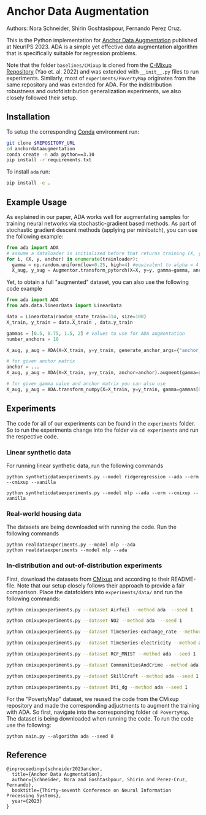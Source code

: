 # Anchor Data Augmentation
Authors: Nora Schneider, Shirin Goshtasbpour, Fernando Perez Cruz.

This is the Python implementation for [Anchor Data Augmentation](https://arxiv.org/abs/2311.06965) published at NeurIPS 2023. ADA is a simple yet effective data augmentation algorithm that is specifically suitable for regression problems.

Note that the folder `baselines/CMixup` is cloned from the [C-Mixup Repository](https://github.com/huaxiuyao/C-Mixup) (Yao et. al. 2022) and was extended with `__init__.py` files to run experiments. Similarly, most of `experiments/PovertyMap` originates from the same repository and was extended for ADA. For the indistribution robustness and outofdistribution generalization experiments, we also closely followed their setup. 


## Installation

To setup the corresponding [Conda](https://docs.conda.io/en/latest/miniconda.html) environment run:

```bash
git clone $REPOSITORY_URL
cd anchordataaugmentation
conda create -n ada python==3.10
pip install -r requirements.txt
```

To install `ada` run:
```bash
pip install -e .
```


## Example Usage
As explained in our paper, ADA works well for augmentating samples for training neural networks via stochastic-gradient based methods. As part of stochastic gradient descent methods (applying per minibatch), you can use the following example:

```python
from ada import ADA
# assume a dataloader is initialized before that returns training (X, y) pairs and the anchor matrix for the corresponding samples
for i, (X, y, anchor) in enumerate(trainloader):
  gamma = np.random.uniform(low=0.25, high=4) #equivalent to alpha = 4
  X_aug, y_aug = Augmentor.transform_pytorch(X=X, y=y, gamma=gamma, anchorMatrix=anchor)
```


Yet, to obtain a full  "augmented" dataset, you can also use the following code example

```python
from ada import ADA
from ada.data.linearData import LinearData

data = LinearData(random_state_train=314, size=100)
X_train, y_train = data.X_train , data.y_train

gammas = [0.5, 0.75, 1.5, 2] # values to use for ADA augmentation
number_anchors = 10

X_aug, y_aug = ADA(X=X_train, y=y_train, generate_anchor_args={"anchor_levels": number_anchors}).augment(gamma=gammas, return_original_data=True)

# for given anchor matrix
anchor = ...
X_aug, y_aug = ADA(X=X_train, y=y_train, anchor=anchor).augment(gamma=gammas, return_original_data=True)

# for given gamma value and anchor matrix you can also use
X_aug, y_aug = ADA.transform_numpy(X=X_train, y=y_train, gamma=gammas[0], anchorMatrix=anchor)

```



## Experiments
The code for all of our experiments can be found in the `experiments` folder. So to run the experiments change into the folder via `cd experiments` and run the respective code. 

### Linear synthetic data

For running linear synthetic data, run the following commands 
```
python syntheticdataexperiments.py --model ridgeregression --ada --erm --cmixup --vanilla

python syntheticdataexperiments.py --model mlp --ada --erm --cmixup --vanilla 
```

### Real-world housing data
The datasets are being downloaded with running the code. Run the following commands

```
python realdataexperiments.py --model mlp --ada
python realdataexperiments --model mlp --ada
```


### In-distribution and out-of-distribution experiments
First, download the datasets from [CMixup](https://github.com/huaxiuyao/C-Mixup) and according to their README-file. Note that our setup closely follows their approach to provide a fair comparison. Place the datafolders into `experiments/data/` and run the following commands:

```bash
python cmixupexperiments.py --dataset Airfoil --method ada  --seed 1
```

```bash
python cmixupexperiments.py --dataset NO2 --method ada  --seed 1
```

```bash
python cmixupexperiments.py --dataset TimeSeries-exchange_rate --method ada  --seed 1
```

```bash
python cmixupexperiments.py --dataset TimeSeries-electricity --method ada  --seed 1
```

```bash
python cmixupexperiments.py --dataset RCF_MNIST --method ada --seed 1
```

```bash
python cmixupexperiments.py --dataset CommunitiesAndCrime --method ada --seed 1
```

```bash
python cmixupexperiments.py --dataset SkillCraft --method ada --seed 1
```

```bash
python cmixupexperiments.py --dataset Dti_dg --method ada --seed 1
```

For the "PovertyMap" dataset, we reused the code from the CMixup repository and made the corresponding adjustments to augment the training with ADA. So first, navigate into the corresponding folder `cd PovertyMap`. The dataset is being downloaded when running the code. To run the code use the following: 
```
python main.py --algorithm ada --seed 0
```

## Reference
```
@inproceedings{schneider2023anchor,
  title={Anchor Data Augmentation},
  author={Schneider, Nora and Goshtasbpour, Shirin and Perez-Cruz, Fernando},
  booktitle={Thirty-seventh Conference on Neural Information Processing Systems},
  year={2023}
}
```
